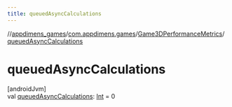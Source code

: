 ```yaml
---
title: queuedAsyncCalculations
---
```

//[appdimens_games](../../../index.html)/[com.appdimens.games](../index.html)/[Game3DPerformanceMetrics](index.html)/[queuedAsyncCalculations](queued-async-calculations.html)



# queuedAsyncCalculations



[androidJvm]\
val [queuedAsyncCalculations](queued-async-calculations.html): [Int](https://kotlinlang.org/api/core/kotlin-stdlib/kotlin/-int/index.html) = 0



